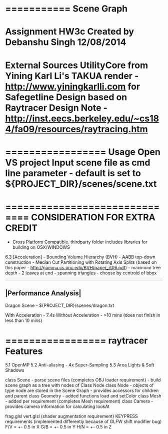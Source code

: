 ===========
Scene Graph
===========

Assignment HW3c
Created by Debanshu Singh
12/08/2014
=================
External Sources 
UtilityCore from Yining Karl Li's TAKUA render - http://www.yiningkarlli.com for Safegetline
Design based on Raytracer Design Note - http://inst.eecs.berkeley.edu/~cs184/fa09/resources/raytracing.htm
=================

=================
Usage
Open VS project
Input scene file as cmd line parameter - default is set to ${PROJECT_DIR}/scenes/scene.txt
=================

==============================
CONSIDERATION FOR EXTRA CREDIT
==============================
- Cross Platform Compatible. thirdparty folder includes libraries for building on OSX/WINDOWS

6.3 [Acceleration] 
    - Bounding Volume Hierarchy (BVH)
    - AABB top-down construction
    - Median Cut Partitioning with Rotating Axis Splits (based on this paper - http://gamma.cs.unc.edu/BVH/paper_rt06.pdf)
    - maximum tree depth - 2 leaves at end
    - spanning triangles - choose by centroid of bbox

----------------------
|Performance Analysis| 
----------------------
Dragon Scene - ${PROJECT_DIR}/scenes/dragon.txt

With    Acceleration - 7.4s
Without Acceleration - >10 mins (does not finish in less than 10 mins)

=================
raytracer Features
=================
5.1 OpenMP
5.2 Anti-aliasing - 4x Super-Sampling
5.3 Area Lights & Soft Shadows

class Scene
    - parse scene files (completes OBJ loader requirement)
    - build scene graph as a tree with nodes of Class Node
class Node
	- objects of type node are stored in the Scene Graph
	- provides accessors for children and parent
class Geometry 
	- added functions load and setColor 
class Mesh 
    - added per requirement (completes Mesh requirement)
class Camera
    - provides camera information for calculating lookAt

frag.glsl
vert.glsl (shader augmentation requirement)
KEYPRESS requirements (implemented differently because of GLFW shift modifier bug)
F/V = +- 0.5 in X
G/B = +- 0.5 in Y
H/N = +- 0.5 in Z